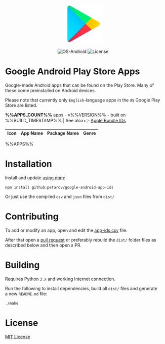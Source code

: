 <p align="center">
  <img src="src/play-store-icon.png" width="128"/>
</p>
<p align="center">
  <img alt="OS-Android" src="https://img.shields.io/badge/OS-Android-green?style=for-the-badge"/>
  <img alt="License" src="https://img.shields.io/github/license/petarov/google-app-ids?style=for-the-badge">
</p>

# Google Android Play Store Apps

Google-made Android apps that can be found on the Play Store. Many of these come preinstalled on Android devices.

Please note that currently only `English`-language apps in the `US` Google Play Store are listed.

**%%APPS_COUNT%%** apps - v%%VERSION%% - built on %%BUILD_TIMESTAMP%% | See also :point_right: [Apple Bundle IDs](https://github.com/petarov/apple-bundle-ids)

| Icon | App Name | Package Name | Genre |
| --- | --- | --- | --- |
%%APPS%%

# Installation

Install and update [using npm](https://github.com/petarov/google-android-app-ids/pull/1#issuecomment-809714435):

    npm install github:petarov/google-android-app-ids

Or just use the compiled `csv` and `json` files from `dist/`

# Contributing

To add or modify an app, open and edit the [app-ids.csv](src/app-ids.csv) file.

After that open a [pull request](https://github.com/petarov/google-app-ids/pulls) or preferably rebuild the `dist/` folder files as described below and then open a PR.

# Building

Requires Python `3.x` and working Internet connection.

Run the following to install dependencies, build all `dist/` files and generate a new `README.md` file:

    ./make

# License

[MIT License](LICENSE)